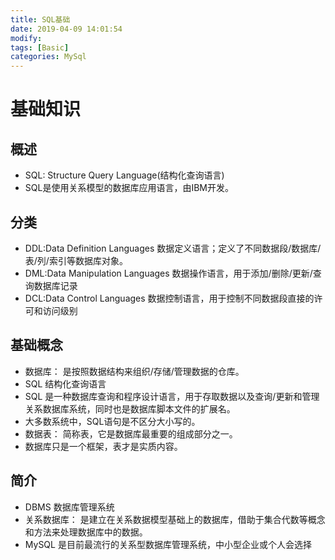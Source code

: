 ```yaml
---
title: SQL基础
date: 2019-04-09 14:01:54	
modify:
tags: [Basic]
categories: MySql
---
```


# 基础知识

## 概述

- SQL: Structure Query Language(结构化查询语言)
- SQL是使用关系模型的数据库应用语言，由IBM开发。

## 分类

- DDL:Data Definition Languages 数据定义语言；定义了不同数据段/数据库/表/列/索引等数据库对象。
- DML:Data Manipulation Languages 数据操作语言，用于添加/删除/更新/查询数据库记录
- DCL:Data Control Languages 数据控制语言，用于控制不同数据段直接的许可和访问级别

## 基础概念
- 数据库： 是按照数据结构来组织/存储/管理数据的仓库。
- SQL 结构化查询语言
- SQL 是一种数据库查询和程序设计语言，用于存取数据以及查询/更新和管理关系数据库系统，同时也是数据库脚本文件的扩展名。
- 大多数系统中，SQL语句是不区分大小写的。
- 数据表： 简称表，它是数据库最重要的组成部分之一。
- 数据库只是一个框架，表才是实质内容。

## 简介
- DBMS 数据库管理系统
- 关系数据库： 是建立在关系数据模型基础上的数据库，借助于集合代数等概念和方法来处理数据库中的数据。
- MySQL 是目前最流行的关系型数据库管理系统，中小型企业或个人会选择


